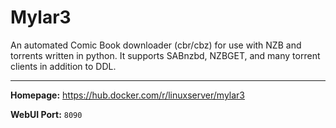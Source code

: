 # Mylar3

An automated Comic Book downloader (cbr/cbz) for use with NZB and torrents written in python. It supports SABnzbd, NZBGET, and many torrent clients in addition to DDL.

---

**Homepage:** https://hub.docker.com/r/linuxserver/mylar3

**WebUI Port:** `8090`